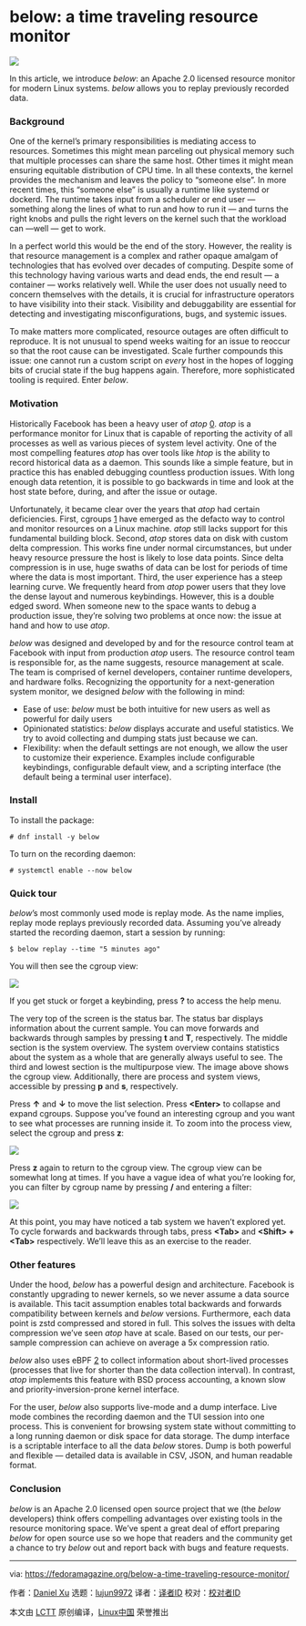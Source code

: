 [#]: subject: "below: a time traveling resource monitor"
[#]: via: "https://fedoramagazine.org/below-a-time-traveling-resource-monitor/"
[#]: author: "Daniel Xu https://fedoramagazine.org/author/dxuu/"
[#]: collector: "lujun9972"
[#]: translator: "wxy"
[#]: reviewer: " "
[#]: publisher: " "
[#]: url: " "

below: a time traveling resource monitor
======

![][1]

In this article, we introduce _below_: an Apache 2.0 licensed resource monitor for modern Linux systems. _below_ allows you to replay previously recorded data.

### Background

One of the kernel’s primary responsibilities is mediating access to resources. Sometimes this might mean parceling out physical memory such that multiple processes can share the same host. Other times it might mean ensuring equitable distribution of CPU time. In all these contexts, the kernel provides the mechanism and leaves the policy to “someone else”. In more recent times, this “someone else” is usually a runtime like systemd or dockerd. The runtime takes input from a scheduler or end user — something along the lines of what to run and how to run it — and turns the right knobs and pulls the right levers on the kernel such that the workload can —well — get to work.

In a perfect world this would be the end of the story. However, the reality is that resource management is a complex and rather opaque amalgam of technologies that has evolved over decades of computing. Despite some of this technology having various warts and dead ends, the end result — a container — works relatively well. While the user does not usually need to concern themselves with the details, it is crucial for infrastructure operators to have visibility into their stack. Visibility and debuggability are essential for detecting and investigating misconfigurations, bugs, and systemic issues.

To make matters more complicated, resource outages are often difficult to reproduce. It is not unusual to spend weeks waiting for an issue to reoccur so that the root cause can be investigated. Scale further compounds this issue: one cannot run a custom script on _every_ host in the hopes of logging bits of crucial state if the bug happens again. Therefore, more sophisticated tooling is required. Enter _below_.

### Motivation

Historically Facebook has been a heavy user of _atop_ [0]. _atop_ is a performance monitor for Linux that is capable of reporting the activity of all processes as well as various pieces of system level activity. One of the most compelling features _atop_ has over tools like _htop_ is the ability to record historical data as a daemon. This sounds like a simple feature, but in practice this has enabled debugging countless production issues. With long enough data retention, it is possible to go backwards in time and look at the host state before, during, and after the issue or outage.

Unfortunately, it became clear over the years that _atop_ had certain deficiencies. First, cgroups [1] have emerged as the defacto way to control and monitor resources on a Linux machine. _atop_ still lacks support for this fundamental building block. Second, _atop_ stores data on disk with custom delta compression. This works fine under normal circumstances, but under heavy resource pressure the host is likely to lose data points. Since delta compression is in use, huge swaths of data can be lost for periods of time where the data is most important. Third, the user experience has a steep learning curve. We frequently heard from _atop_ power users that they love the dense layout and numerous keybindings. However, this is a double edged sword. When someone new to the space wants to debug a production issue, they’re solving two problems at once now: the issue at hand and how to use _atop_.

_below_ was designed and developed by and for the resource control team at Facebook with input from production _atop_ users. The resource control team is responsible for, as the name suggests, resource management at scale. The team is comprised of kernel developers, container runtime developers, and hardware folks. Recognizing the opportunity for a next-generation system monitor, we designed _below_ with the following in mind:

  * Ease of use: _below_ must be both intuitive for new users as well as powerful for daily users
  * Opinionated statistics: _below_ displays accurate and useful statistics. We try to avoid collecting and dumping stats just because we can.
  * Flexibility: when the default settings are not enough, we allow the user to customize their experience. Examples include configurable keybindings, configurable default view, and a scripting interface (the default being a terminal user interface).



### Install

To install the package:

```
# dnf install -y below
```

To turn on the recording daemon:

```
# systemctl enable --now below
```

### Quick tour

_below_’s most commonly used mode is replay mode. As the name implies, replay mode replays previously recorded data. Assuming you’ve already started the recording daemon, start a session by running:

```
$ below replay --time "5 minutes ago"
```

You will then see the cgroup view:

![][2]

If you get stuck or forget a keybinding, press **?** to access the help menu.

The very top of the screen is the status bar. The status bar displays information about the current sample. You can move forwards and backwards through samples by pressing **t** and **T**, respectively. The middle section is the system overview. The system overview contains statistics about the system as a whole that are generally always useful to see. The third and lowest section is the multipurpose view. The image above shows the cgroup view. Additionally, there are process and system views, accessible by pressing **p** and **s**, respectively.

Press **↑** and **↓** to move the list selection. Press **&lt;Enter&gt;** to collapse and expand cgroups. Suppose you’ve found an interesting cgroup and you want to see what processes are running inside it. To zoom into the process view, select the cgroup and press **z**:

![][3]

Press **z** again to return to the cgroup view. The cgroup view can be somewhat long at times. If you have a vague idea of what you’re looking for, you can filter by cgroup name by pressing **/** and entering a filter:

![][4]

At this point, you may have noticed a tab system we haven’t explored yet. To cycle forwards and backwards through tabs, press **&lt;Tab&gt;** and **&lt;Shift&gt; \+ &lt;Tab&gt;** respectively. We’ll leave this as an exercise to the reader.

### Other features

Under the hood, _below_ has a powerful design and architecture. Facebook is constantly upgrading to newer kernels, so we never assume a data source is available. This tacit assumption enables total backwards and forwards compatibility between kernels and _below_ versions. Furthermore, each data point is zstd compressed and stored in full. This solves the issues with delta compression we’ve seen _atop_ have at scale. Based on our tests, our per-sample compression can achieve on average a 5x compression ratio.

_below_ also uses eBPF [2] to collect information about short-lived processes (processes that live for shorter than the data collection interval). In contrast, _atop_ implements this feature with BSD process accounting, a known slow and priority-inversion-prone kernel interface.

For the user, _below_ also supports live-mode and a dump interface. Live mode combines the recording daemon and the TUI session into one process. This is convenient for browsing system state without committing to a long running daemon or disk space for data storage. The dump interface is a scriptable interface to all the data _below_ stores. Dump is both powerful and flexible — detailed data is available in CSV, JSON, and human readable format.

### Conclusion

_below_ is an Apache 2.0 licensed open source project that we (the _below_ developers) think offers compelling advantages over existing tools in the resource monitoring space. We’ve spent a great deal of effort preparing _below_ for open source use so we hope that readers and the community get a chance to try _below_ out and report back with bugs and feature requests.

[0]: <https://www.atoptool.nl/>
[1]: <https://en.wikipedia.org/wiki/Cgroups>
[2]: <https://ebpf.io/>

--------------------------------------------------------------------------------

via: https://fedoramagazine.org/below-a-time-traveling-resource-monitor/

作者：[Daniel Xu][a]
选题：[lujun9972][b]
译者：[译者ID](https://github.com/译者ID)
校对：[校对者ID](https://github.com/校对者ID)

本文由 [LCTT](https://github.com/LCTT/TranslateProject) 原创编译，[Linux中国](https://linux.cn/) 荣誉推出

[a]: https://fedoramagazine.org/author/dxuu/
[b]: https://github.com/lujun9972
[1]: https://fedoramagazine.org/wp-content/uploads/2021/08/below_resource_monitor-816x345.jpg
[2]: https://fedoramagazine.org/wp-content/uploads/2021/08/image-1024x800.png
[3]: https://fedoramagazine.org/wp-content/uploads/2021/08/image-1-1024x800.png
[4]: https://fedoramagazine.org/wp-content/uploads/2021/08/image-2-1024x800.png
